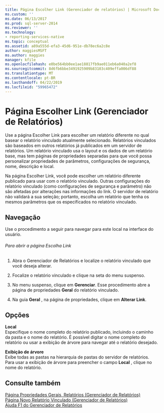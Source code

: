 ```yaml
---
title: Página Escolher Link (Gerenciador de relatórios) | Microsoft Docs
ms.custom: ''
ms.date: 06/13/2017
ms.prod: sql-server-2014
ms.reviewer: ''
ms.technology:
- reporting-services-native
ms.topic: conceptual
ms.assetid: a89a555d-efa3-45d6-951e-db78ec6a2c8e
author: maggiesMSFT
ms.author: maggies
manager: kfile
ms.openlocfilehash: e0be564bb0ee1ae18817fb9ae011eb6a040a2ef8
ms.sourcegitcommit: 8d6fb6bbe3491925909b83103c409effa006df88
ms.translationtype: MT
ms.contentlocale: pt-BR
ms.lasthandoff: 04/22/2019
ms.locfileid: "59965472"
---
```

# <a name="choose-link-page-report-manager"></a>Página Escolher Link (Gerenciador de Relatórios)
  Use a página Escolher Link para escolher um relatório diferente no qual basear o relatório vinculado atualmente selecionado. Relatórios vinculados são baseados em outros relatórios já publicados em um servidor de relatórios. Um relatório vinculado usa o layout e os dados de um relatório base, mas tem páginas de propriedades separadas para que você possa personalizar propriedades de parâmetros, configurações de segurança, nome, descrição e local.  
  
 Na página Escolher Link, você pode escolher um relatório diferente publicado para usar com o relatório vinculado. Outras configurações do relatório vinculado (como configurações de segurança e parâmetro) não são afetadas por alterações nas informações do link. O servidor de relatório não validará a sua seleção; portanto, escolha um relatório que tenha os mesmos parâmetros que os especificados no relatório vinculado.  
  
## <a name="navigation"></a>Navegação  
 Use o procedimento a seguir para navegar para este local na interface do usuário.  
  
###### <a name="to-open-the-choose-link-page"></a>Para abrir a página Escolha Link  
  
1.  Abra o Gerenciador de Relatórios e localize o relatório vinculado que você deseja alterar.  
  
2.  Focalize o relatório vinculado e clique na seta do menu suspenso.  
  
3.  No menu suspenso, clique em **Gerenciar**. Esse procedimento abre a página de propriedades **Geral** do relatório vinculado.  
  
4.  Na guia **Geral** , na página de propriedades, clique em **Alterar Link**.  
  
## <a name="options"></a>Opções  
 **Local**  
 Especifique o nome completo do relatório publicado, incluindo o caminho da pasta e o nome do relatório. É possível digitar o nome completo do relatório ou usar a exibição de árvore para navegar até o relatório desejado.  
  
 **Exibição de árvore**  
 Exibe todas as pastas na hierarquia de pastas do servidor de relatórios. Para usar a exibição de árvore para preencher o campo **Local** , clique no nome do relatório.  
  
## <a name="see-also"></a>Consulte também  
 [Página Propriedades Gerais, Relatórios &#40;Gerenciador de Relatórios&#41;](../../2014/reporting-services/general-properties-page-reports-report-manager.md)   
 [Página Novo Relatório Vinculado &#40;Gerenciador de Relatórios&#41;](../../2014/reporting-services/new-linked-report-page-report-manager.md)   
 [Ajuda F1 do Gerenciador de Relatórios](../../2014/reporting-services/report-manager-f1-help.md)  
  
  
